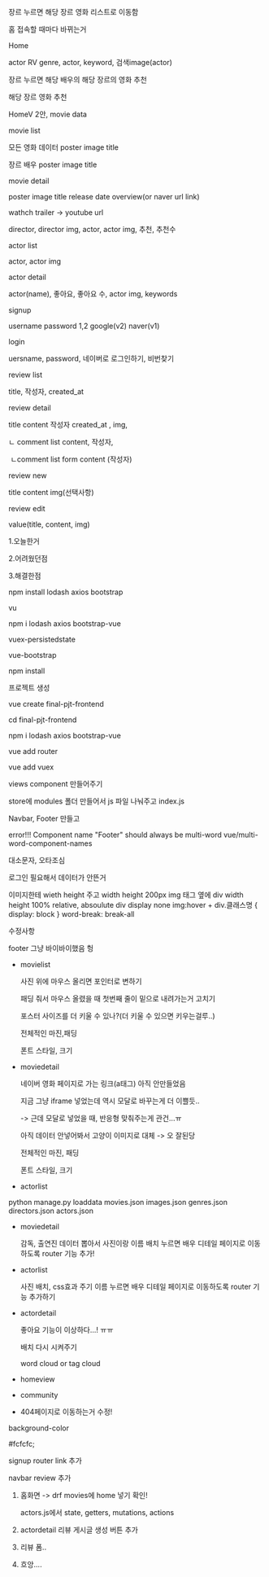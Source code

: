 장르 누르면 해당 장르 영화 리스트로 이동함

홈 접속할 때마다 바뀌는거



Home 

actor RV genre, actor, keyword, 검색image(actor)

장르 누르면 해당 배우의 해당 장르의 영화 추천

해당 장르 영화 추천

HomeV 2안, movie data



movie list

모든 영화 데이터 poster image title

장르 배우 poster image  title



movie detail

poster image  title release date overview(or naver url link)

wathch trailer -> youtube url 

director, director img, actor, actor img, 추천, 추천수



actor list

actor, actor img



actor detail

actor(name),  좋아요, 좋아요 수, actor img, keywords



signup

username password 1,2 google(v2) naver(v1)



login

uersname, password, 네이버로 로그인하기, 비번찾기



review list

title, 작성자, created_at



review detail

title content 작성자 created_at , img, 

ㄴ comment list content, 작성자,

​	ㄴcomment list form content (작성자) 





review new

title content img(선택사항)



review edit

value(title, content, img)





 

1.오늘한거

2.어려웠던점

3.해결한점



npm install lodash axios bootstrap

vu

npm i lodash axios bootstrap-vue

vuex-persistedstate

vue-bootstrap



 npm install 





프로젝트 생성 

vue create final-pjt-frontend

cd final-pjt-frontend

npm i lodash axios bootstrap-vue

vue add router 

vue add vuex

views component 만들어주기

store에 modules 폴더 만들어서 js 파일 나눠주고 index.js 

Navbar, Footer 만들고 

error!!!  Component name "Footer" should always be multi-word  vue/multi-word-component-names 



대소문자, 오타조심

로그인 필요해서 데이터가 안뜬거



이미지한테 wieth height 주고 width height 200px img 태그 옆에 div width height 100% relative, absoulute div display none img:hover + div.클래스명 { display: block } word-break: break-all



수정사항

footer 그냥 바이바이했음 헝

- movielist

  사진 위에 마우스 올리면 포인터로 변하기

  패딩 줘서 마우스 올렸을 때 첫번째 줄이 밑으로 내려가는거 고치기

  포스터 사이즈를 더 키울 수 있나?(더 키울 수 있으면 키우는걸루..)

  전체적인 마진,패딩

  폰트 스타일, 크기

- moviedetail

  네이버 영화 페이지로 가는 링크(a태그) 아직 안만들었음

  지금 그냥 iframe 넣었는데 역시 모달로 바꾸는게 더 이쁠듯..

  -> 근데 모달로 넣었을 때, 반응형 맞춰주는게 관건...ㅠ

  아직 데이터 안넣어봐서 고양이 이미지로 대체 -> 오 잘된당

  전체적인 마진, 패딩

  폰트 스타일, 크기

- actorlist



 python manage.py loaddata movies.json images.json genres.json directors.json actors.json



- moviedetail

  감독, 출연진 데이터 뽑아서 사진이랑 이름 배치 누르면 배우 디테일 페이지로 이동하도록 router 기능 추가!

- actorlist

  사진 배치, css효과 주기 이름 누르면 배우 디테일 페이지로 이동하도록 router 기능 추가하기

- actordetail 

  좋아요 기능이 이상하다...! ㅠㅠ

  배치 다시 시켜주기 

   word cloud or tag cloud 

- homeview

- community

- 404페이지로 이동하는거 수정!



background-color

\#fcfcfc;



signup router link 추가

navbar review 추가



1. 홈화면 -> drf movies에 home 넣기 확인!

   actors.js에서 state, getters, mutations, actions  

2. actordetail 리뷰 게시글 생성 버튼 추가

3. 리뷰 폼..

4. 흐앙.... 











